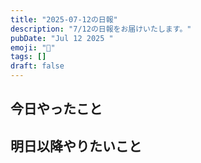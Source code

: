 ```yaml
---
title: "2025-07-12の日報"
description: "7/12の日報をお届けいたします。"
pubDate: "Jul 12 2025 "
emoji: "🦊"
tags: []
draft: false
---
```


## 今日やったこと

## 明日以降やりたいこと
